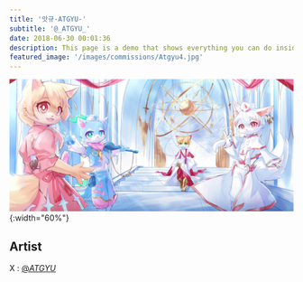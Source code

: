 ```yaml
---
title: '앗규-ATGYU-'
subtitle: '@_ATGYU_'
date: 2018-06-30 00:01:36
description: This page is a demo that shows everything you can do inside portfolio and blog posts.
featured_image: '/images/commissions/Atgyu4.jpg'
---
```


![](/images/commissions/Atgyu4.jpg){:width="60%"}

## Artist

X : [@_ATGYU_](https://twitter.com/_ATGYU_)